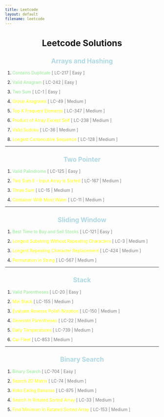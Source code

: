 ```yaml
---
title: Leetcode 
layout: default
filename: leetcode
--- 
```

<h1 style="text-align: center;">Leetcode Solutions</h1>

<h2 style="color: lightblue; text-align: center;">Arrays and Hashing</h2>

1.  <a style="text-decoration: none; color: lightgreen;" href="/dsvinod90/leetcode/contains_duplicate">Contains Duplicate</a><span style="color: gray;"> [ LC-217 | Easy ]</span>

2. <a style="text-decoration: none; color: lightgreen;" href="/dsvinod90/leetcode/valid_anagram">Valid Anagram</a><span style="color: gray;"> [ LC-242 | Easy ]</span>

3. <a style="text-decoration: none; color: lightgreen;" href="/dsvinod90/leetcode/two_sum">Two Sum</a><span style="color: gray;"> [ LC-1 | Easy ]</span>

4. <a style="text-decoration: none; color: yellow;" href="/dsvinod90/leetcode/group_anagrams">Group Anagrams</a><span style="color: gray;"> [ LC-49 | Medium ]</span>

5. <a style="text-decoration: none; color: yellow;" href="/dsvinod90/leetcode/top_k_frequent_elements">Top K Frequent Elements</a><span style="color: gray;"> [ LC-347 | Medium ]</span>

6. <a style="text-decoration: none; color: yellow;" href="/dsvinod90/leetcode/product_of_array_except_self">Product of Array Except Self</a><span style="color: gray;"> [ LC-238 | Medium ]</span>

7. <a style="text-decoration: none; color: yellow;" href="/dsvinod90/leetcode/valid_sudoku">Valid Sudoku</a><span style="color: gray;"> [ LC-36 | Medium ]</span>

8. <a style="text-decoration: none; color: yellow;" href="/dsvinod90/leetcode/longest_consecutive_sequence">Longest Consecutive Sequence</a><span style="color: gray;"> [ LC-128 | Medium ]</span>

<hr>

<h2 style="color: lightblue; text-align: center;">Two Pointer</h2>

1. <a style="text-decoration: none; color: lightgreen;" href="/dsvinod90/leetcode/valid_palindrome">Valid Palindrome</a><span style="color: gray;"> [ LC-125 | Easy ]</span>

2. <a style="text-decoration: none; color: yellow;" href="/dsvinod90/leetcode/two_sum_ii">Two Sum II - Input Array is Sorted</a><span style="color: gray;"> [ LC-167 | Medium ]</span>

3. <a style="text-decoration: none; color: yellow;" href="/dsvinod90/leetcode/three_sum">Three Sum</a><span style="color: gray;"> [ LC-15 | Medium ]</span>

4. <a style="text-decoration: none; color: yellow;" href="/dsvinod90/leetcode/container_with_most_water">Container With Most Water</a><span style="color: gray;"> [ LC-11 | Medium ]</span>

<hr>

<h2 style="color: lightblue; text-align: center;">Sliding Window</h2>

1. <a style="text-decoration: none; color: lightgreen;" href="/dsvinod90/leetcode/best_time_to_buy_and_sell_stocks">Best Time to Buy and Sell Stocks</a><span style="color: gray;"> [ LC-121 | Easy ]</span>

2. <a style="text-decoration: none; color: yellow;" href="/dsvinod90/leetcode/longest_substring_without_repeating_characters">Longest Substring Without Repeating Characters</a><span style="color: gray;"> [ LC-3 | Medium ]</span>

3. <a style="text-decoration: none; color: yellow;" href="/dsvinod90/leetcode/longest_repeating_character_replacement">Longest Repeating Character Replacement</a><span style="color: gray;"> [ LC-424 | Medium ]</span>

4. <a style="text-decoration: none; color: yellow;" href="/dsvinod90/leetcode/permutation_in_string">Permutation in String</a><span style="color: gray;"> [ LC-567 | Medium ]</span>

<hr>

<h2 style="color: lightblue; text-align: center;">Stack</h2>

1. <a style="text-decoration: none; color: lightgreen;" href="/dsvinod90/leetcode/valid_parentheses">Valid Parentheses</a><span style="color: gray;"> [ LC-20 | Easy ]</span>

2. <a style="text-decoration: none; color: yellow;" href="/dsvinod90/leetcode/min_stack">Min Stack</a><span style="color: gray;"> [ LC-155 | Medium ]</span>

3. <a style="text-decoration: none; color: yellow;" href="/dsvinod90/leetcode/reverse_polish_notation">Evaluate Reverse Polish Notation</a><span style="color: gray;"> [ LC-150 | Medium ]</span>

4. <a style="text-decoration: none; color: yellow;" href="/dsvinod90/leetcode/generate_parentheses">Generate Parentheses</a><span style="color: gray;"> [ LC-22 | Medium ]</span>

5. <a style="text-decoration: none; color: yellow;" href="/dsvinod90/leetcode/daily_temperatures">Daily Temperatures</a><span style="color: gray;"> [ LC-739 | Medium ]</span>

6. <a style="text-decoration: none; color: yellow;" href="/dsvinod90/leetcode/car_fleet">Car Fleet</a><span style="color: gray;"> [ LC-853 | Medium ]</span>

<hr>

<h2 style="color: lightblue; text-align: center;">Binary Search</h2>

1. <a style="text-decoration: none; color: lightgreen;" href="/dsvinod90/leetcode/binary_search">Binary Search</a><span style="color: gray;"> [ LC-704 | Easy ]</span>

2. <a style="text-decoration: none; color: yellow;" href="/dsvinod90/leetcode/search_2d_matrix">Search 2D Matrix</a><span style="color: gray;"> [ LC-74 | Medium ]</span>

3. <a style="text-decoration: none; color: yellow;" href="/dsvinod90/leetcode/koko_eating_bananas">Koko Eating Bananas</a><span style="color: gray;"> [ LC-875 | Medium ]</span>

4. <a style="text-decoration: none; color: yellow;" href="/dsvinod90/leetcode/search_in_rotated_sorted_array">Search In Rotated Sorted Array</a><span style="color: gray;"> [ LC-33 | Medium ]</span>

5. <a style="text-decoration: none; color: yellow;" href="/dsvinod90/leetcode/find_minimum_in_rotated_sorted_array">Find Minimum In Rotated Sorted Array</a><span style="color: gray;"> [ LC-153 | Medium ]</span>